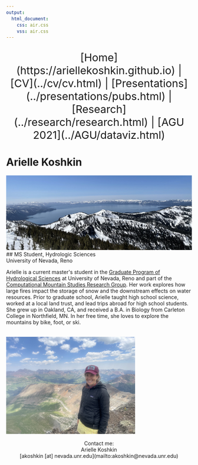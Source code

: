 ```yaml
---
output:
  html_document:
    css: air.css
    vss: air.css
---
```

<center>
<p style="font-size:3vw;"> 
[Home](https://ariellekoshkin.github.io) | [CV](../cv/cv.html) | [Presentations](../presentations/pubs.html) | [Research](../research/research.html) | [AGU 2021](../AGU/dataviz.html)
</p>
</center>


# Arielle Koshkin
<center>
<img src="Tahoe_mountains.jpg" width=1000></img> 
</center> 
## MS Student, Hydrologic Sciences <br /> University of Nevada, Reno

Arielle is a current master's student in the <a href="https://www.unr.edu/hydrologic-sciences">Graduate Program of Hydrological Sciences</a> at University of Nevada, Reno and part of the <a href="https://www.computationalmountainstudies.com/">  Computational Mountain Studies Research Group</a>. Her work explores how large fires impact the storage of snow and the downstream effects on water resources. Prior to graduate school, Arielle taught high school science, worked at a local land trust, and lead trips abroad for high school students. She grew up in Oakland, CA, and received a B.A. in Biology from Carleton College in Northfield, MN.
In her free time, she loves to explore the mountains by bike, foot, or ski.


<br></center> 
<img src="smile_shot.jpg" width=350 ></img> 
<center>
<center>
Contact me: <br />
Arielle Koshkin <br />
[akoshkin [at] nevada.unr.edu](mailto:akoshkin@nevada.unr.edu)
</center>


